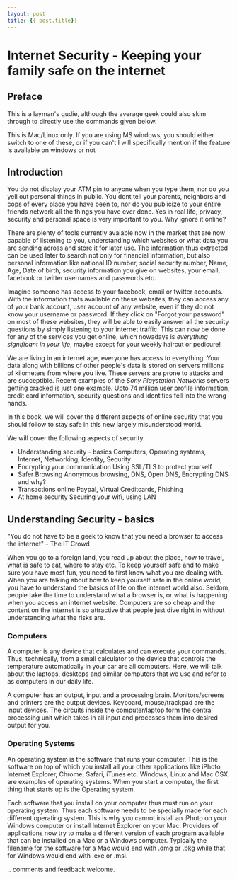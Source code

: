 ```yaml
--- 
layout: post
title: {{ post.title}}
---
```


# Internet Security - Keeping your family safe on the internet

## Preface
This is a layman's gudie, although the average geek could also skim through to directly use the commands given below. 

This is Mac/Linux only. If you are using MS windows, you should either switch to one of these, or if you can't I will specifically mention if the feature is available on windows or not

## Introduction

You do not display your ATM pin to anyone when you type them, nor do you yell out personal things in public. You dont tell your parents, neighbors and cops of every place you have been to, nor do you publicize to your entire friends network all the things you have ever done. Yes in real life, privacy, security and personal space is very important to you. Why ignore it online?

There are plenty of tools currently avaiable now in the market that are now capable of listening to you, understanding which websites or what data you are sending across and store it for later use. The information thus extracted can be used later to search not only for financial information, but also personal information like national ID number, social security number, Name, Age, Date of birth, security information you give on websites, your email, facebook or twitter usernames and passwords etc. 

Imagine someone has access to your facebook, email or twitter accounts. With the information thats available on these websites, they can access any of your bank account, user account  of any website, even if they do not know your username or password. If they click on "Forgot your password" on most of these websites, they will be able to easily answer all the security questions by simply listening to your internet traffic.  This can now be done for any of the services you get online, which nowadays is *everything significant in your life*, maybe except for your weekly haircut or pedicure!

We are living in an internet age, everyone has access to everything. Your data along with billions of other people's data is stored on servers millions of kilometers from where you live. These servers are prone to attacks and are succeptible. Recent examples of the *Sony Playstation Networks* servers getting cracked is just one example. Upto 74 million user profile information, credit card information, security questions and identities fell into the wrong hands. 

In this book, we will cover the different aspects of online security that you should follow to stay safe in this new largely misunderstood world.

We will cover the following aspects of security.
* Understanding security - basics
Computers, Operating systems, Internet, Networking, Identity, Security
* Encrypting your communication
Using SSL/TLS to protect yourself
* Safer Browsing
Anonymous browsing, DNS, Open DNS, Encrypting DNS and why?
* Transactions online
Paypal, Virtual Creditcards, Phishing
* At home security
Securing your wifi, using LAN

## Understanding Security - basics
"You do not have to be a geek to know that you need a browser to access the internet" - The IT Crowd

When you go to a foreign land, you read up  about the place, how to travel, what is safe to eat, where to stay etc. To keep yourself safe and to make sure you have most fun, you need to first know what you are dealing with. When you are talking about  how to keep yourself safe in the online world, you have to understand the basics of life on the internet world also. Seldom, people take the time to understand what a browser is, or what is happening when you access an internet website. Computers are so cheap and the content on the internet is so attractive that people just dive right in without understanding what the risks are.

### Computers
A computer is any device that calculates and can execute your commands. Thus, technically, from a small calculator to the device that controls the temperature automatically in your car are all computers. Here, we will talk about the laptops, desktops and similar computers that we use and refer to as computers in our daily life.

A computer has an output, input and a processing brain. Monitors/screens and printers are the output devices. Keyboard, mouse/trackpad are the input devices. The circuits inside the computer/laptop form the central processing unit which takes in all input and processes them into desired output for you.

### Operating Systems
An operating system is the software that runs your computer. This is the software on top of which you install all your other applications like iPhoto, Internet Explorer, Chrome, Safari, iTunes etc. Windows, Linux and Mac OSX are examples of operating systems. When you start a computer, the first thing that starts up is the Operating system.

Each software that you install on your computer thus must run on your operating system. Thus each software needs to be specially made for each different operating system. This is why you cannot install an iPhoto on your Windows computer or install Internet Explorer on your Mac. Providers of applications now try to make a different version of each program available that can be installed on a Mac or a Windows computer. Typically the filename for the software for a Mac would end with .dmg or .pkg while that for Windows would end with .exe or .msi.

.. comments and feedback welcome. 

